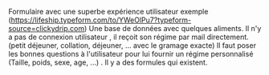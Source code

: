 Formulaire avec une superbe expérience utilisateur exemple (https://lifeship.typeform.com/to/YWeOlPu7?typeform-source=clickydrip.com)
Une base de données avec quelques aliments.
Il n'y a pas de connexion utilisateur , il reçoit son régime par mail directement. (petit déjeuner, collation, déjeuner, ... avec le gramage exacte)
Il faut poser les bonnes questions à l'utilisateur pour lui fournir un régime personnalisé (Taille, poids, sexe, age, ...) . Il y a des formules qui existent.
